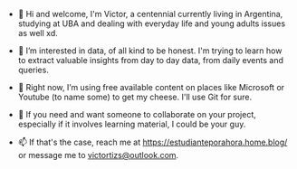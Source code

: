 - 👋 Hi and welcome, I'm Victor, a centennial currently living in Argentina, studying at UBA and dealing with everyday life and young adults issues as well xd. 

- 👀 I’m interested in data, of all kind to be honest. I'm trying to learn how to extract valuable insights from day to day data, from daily events and queries.
- 🌱 Right now, I’m using free available content on places like Microsoft or Youtube (to name some) to get my cheese. I'll use Git for sure.

- 💞️ If you need and want someone to collaborate on your project, especially if it involves learning material, I could be your guy.
- 📫 If that's the case, reach me at https://estudianteporahora.home.blog/ or message me to <victortizs@outlook.com>.

<!---
victortizs/victortizs is a ✨ special ✨ repository because its `README.md` (this file) appears on your GitHub profile.
You can click the Preview link to take a look at your changes.
--->
